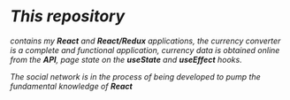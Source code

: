 # *This repository*
*contains my **React** and **React/Redux** applications, the currency converter is a complete and functional application, currency data is obtained online from the **API**, page state on the **useState** and **useEffect** hooks.*<br />

*The social network is in the process of being developed to pump the fundamental knowledge of **React***
